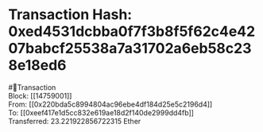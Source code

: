 
Transaction Hash: 0xed4531dcbba0f7f3b8f5f62c4e4207babcf25538a7a31702a6eb58c238e18ed6
====================================================================================
  
#💸Transaction  
Block: [[14759001]]  
From: [[0x220bda5c8994804ac96ebe4df184d25e5c2196d4]]  
To: [[0xeef417e1d5cc832e619ae18d2f140de2999dd4fb]]  
Transferred: 23.221922856722315 Ether